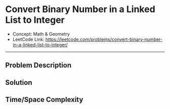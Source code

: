 # Convert Binary Number in a Linked List to Integer

- Concept: Math & Geometry
- LeetCode Link: https://leetcode.com/problems/convert-binary-number-in-a-linked-list-to-integer/

---

## Problem Description

## Solution

## Time/Space Complexity

